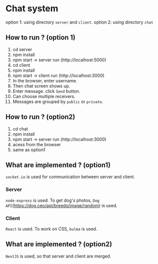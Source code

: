 # Chat system 
option 1:  using directory `server` and `client`.
option 2:  using directory `chat`
## How to run ? (option 1)
1. cd server
2. npm install 
3. npm start  -> server run (http://localhost:5000)
4. cd client
5. npm install
6. npm start -> client run (http://localhost:3000)
7. In the browser, enter username.
8. Then chat screen shows up.
9. Enter message. click `Send` button.
10. Can choose multiple receivers.
11. Messages are grouped by `public` or `private`.

## How to run ? (option2)
1. cd chat
2. npm install
3. npm start -> server run (http://localhost:3000)
4. acess from the browser
5. same as option1

## What are implemented ? (option1)
`socket.io` is used for communication between server and client.

### Server
`node-express` is used.
To get dog's photos, `Dog API`(https://dog.ceo/api/breeds/image/random) is used.

### Client
`React` is used.
To work on CSS, `bulma` is used.

## What are implemented ? (option2)
`NextJS` is used, so that server and client are merged.










